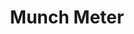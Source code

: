 ---
title: "Munch Meter"
description: "A dining hall food rating forum with an easy-to-use dashboard featuring the top rated menu items for each meal and more. Won Best Web App at DivHacks 2023."
url: "https://github.com/rebeccayu2015/divsite"
featured: true
techs: ["HTML", "CSS", "JavaScript", "Python", "BeautifulSoup"]
--- 